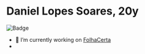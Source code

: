 # Daniel Lopes Soares, 20y
![Badge](https://img.shields.io/static/v1?label=&message=Python&color=000000&style=for-the-badge)

- 🔭 I’m currently working on [FolhaCerta](https://folhacerta.com/)
- 
